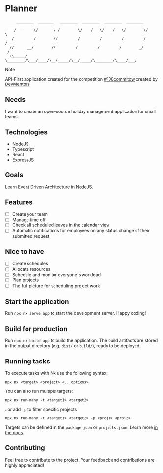 # Planner
```
     ________  _______   ________  ________  ________  ________  ________
    /        \/       \ /        \/    /   \/    /   \/        \/        \
   /         /        //         /         /         /         /         /
  //      __/        //         /         /         /        _/        _/
  \\_____/  \________/\___/____/\__/_____/\__/_____/\________/\____/___/  
```


> [!NOTE]
> <p align="left">API-First application created for the competition <a href="https://100commitow.pl">#100commitow</a> created by <a href="https://devmentors.io/">DevMentors</a></p>

## Needs
<p align="left">I want to create an open-source holiday management application for small teams.</p>

## Technologies
- NodeJS
- Typescript
- React
- ExpressJS

## Goals
Learn Event Driven Architecture in NodeJS.

## Features
<!-- &#x2610; checkbox empty
     &#x2705; checkbox full green
-->
- &#x2610; Create your team
- &#x2610; Manage time off
- &#x2610; Check all scheduled leaves in the calendar view
- &#x2610; Automatic notifications for employees on any status change of their submitted request


## Nice to have
- &#x2610; Create schedules
- &#x2610; Allocate resources
- &#x2610; Schedule and monitor everyone`s workload
- &#x2610; Plan projects
- &#x2610; The full picture for scheduling project work

## Start the application

Run `npx nx serve app` to start the development server. Happy coding!

## Build for production

Run `npx nx build app` to build the application. The build artifacts are stored in the output directory (e.g. `dist/` or `build/`), ready to be deployed.

## Running tasks

To execute tasks with Nx use the following syntax:

```
npx nx <target> <project> <...options>
```

You can also run multiple targets:

```
npx nx run-many -t <target1> <target2>
```

..or add `-p` to filter specific projects

```
npx nx run-many -t <target1> <target2> -p <proj1> <proj2>
```

Targets can be defined in the `package.json` or `projects.json`. Learn more [in the docs](https://nx.dev/features/run-tasks).

## Contributing

Feel free to contribute to the project. Your feedback and contributions are highly appreciated!
